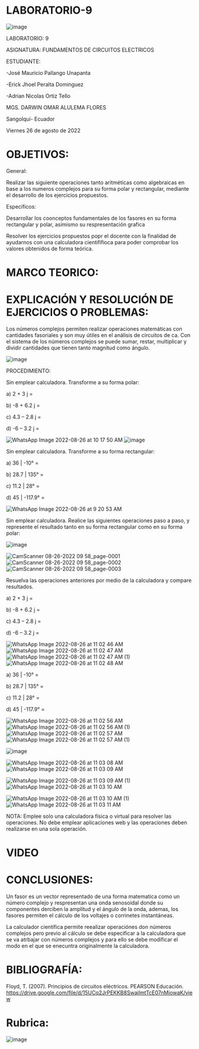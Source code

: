 # LABORATORIO-9

![image](https://user-images.githubusercontent.com/105695077/169195292-caeb0d12-8f66-4f08-bb58-2efffc44ccf5.png)




LABORATORIO: 9



ASIGNATURA: FUNDAMENTOS DE CIRCUITOS ELECTRICOS

ESTUDIANTE: 

-José Mauricio Pallango Unapanta

-Erick Jhoel Peralta Dominguez

-Adrian Nicolas Ortiz Tello 

MGS. DARWIN OMAR ALULEMA FLORES

Sangolquí- Ecuador

Viernes 26 de agosto de 2022

# OBJETIVOS:

General:

Realizar las siguiente operaciones tanto aritméticas como algebraicas en base a los numeros complejos para su forma polar y rectangular, mediante el desarrollo de los ejercicios propuestos.

Especificos:

Desarrollar los coonceptos fundamentales de los fasores en su forma rectangular y polar, asimismo su respresentación grafica

Resolver los ejercicios propuestos popr el docente con la finalidad de ayudarnos con una calculadora cientifífioca para poder comprobar los valores obtenidos de forma teórica.

# MARCO TEORICO:



# EXPLICACIÓN Y RESOLUCIÓN DE EJERCICIOS O PROBLEMAS:

Los números complejos permiten realizar operaciones matemáticas con
cantidades fasoriales y son muy útiles en el análisis de circuitos de ca. Con el sistema de
los números complejos se puede sumar, restar, multiplicar y dividir cantidades que tienen
tanto magnitud como ángulo.

![image](https://user-images.githubusercontent.com/105695077/186900660-2dbc849e-0da3-4d53-bcae-42fcaa4b857a.png)

PROCEDIMIENTO:

Sin emplear calculadora. Transforme a su forma polar:

a) 2 + 3 j =

b) -8 + 6.2 j =

c) 4.3 – 2.8 j =

d) -6 – 3.2 j =

![WhatsApp Image 2022-08-26 at 10 17 50 AM](https://user-images.githubusercontent.com/105695077/186946532-023fe7af-194d-4dab-9cd0-03e954d8c364.jpeg)
![image](https://user-images.githubusercontent.com/105695077/186946709-c87d2a38-ba07-4ce9-b9e8-e9fd29efa360.png)

Sin emplear calculadora. Transforme a su forma rectangular:

a) 36 | -10° =

b) 28.7 | 135° =

c) 11.2 | 28° =

d) 45 | -117.9° =

![WhatsApp Image 2022-08-26 at 9 20 53 AM](https://user-images.githubusercontent.com/105695077/186935337-72a5a979-01b7-4e74-9898-77122d159744.jpeg)


Sin emplear calculadora. Realice las siguientes operaciones paso a paso, y represente el resultado tanto en su forma rectangular como en su forma polar:

![image](https://user-images.githubusercontent.com/105695077/186901308-43e5cc07-0a84-4e25-a663-b0f32fb26797.png)

![CamScanner 08-26-2022 09 58_page-0001](https://user-images.githubusercontent.com/105695077/186935124-7b741180-be44-4a63-92ce-17f8719dcf7a.jpg)
![CamScanner 08-26-2022 09 58_page-0002](https://user-images.githubusercontent.com/105695077/186935176-0101beec-61a0-4782-8dc4-bb3d47401413.jpg)
![CamScanner 08-26-2022 09 58_page-0003](https://user-images.githubusercontent.com/105695077/186935197-c814e87c-5e2a-462d-a9ff-44cb75e4cfd8.jpg)

Resuelva las operaciones anteriores por medio de la calculadora y compare
resultados.

a) 2 + 3 j =

b) -8 + 6.2 j =

c) 4.3 – 2.8 j =

d) -6 – 3.2 j =

![WhatsApp Image 2022-08-26 at 11 02 46 AM](https://user-images.githubusercontent.com/105695077/186946925-86c11e12-059b-43ea-b547-7e79a2c7ba7c.jpeg)
![WhatsApp Image 2022-08-26 at 11 02 47 AM](https://user-images.githubusercontent.com/105695077/186946977-8b328cb1-796e-4f1f-9443-154024e7bde4.jpeg)
![WhatsApp Image 2022-08-26 at 11 02 47 AM (1)](https://user-images.githubusercontent.com/105695077/186947013-6671bf46-de23-44c7-b7be-cf82c01c0598.jpeg)
![WhatsApp Image 2022-08-26 at 11 02 48 AM](https://user-images.githubusercontent.com/105695077/186947054-bc3493c3-c466-49e0-bd24-55b114e1ea75.jpeg)

a) 36 | -10° =

b) 28.7 | 135° =

c) 11.2 | 28° =

d) 45 | -117.9° =

![WhatsApp Image 2022-08-26 at 11 02 56 AM](https://user-images.githubusercontent.com/105695077/186947161-158445f1-faa7-49d3-9c77-9f6880a693c0.jpeg)
![WhatsApp Image 2022-08-26 at 11 02 56 AM (1)](https://user-images.githubusercontent.com/105695077/186947182-43b773e9-46f2-406c-b249-b0f12286899e.jpeg)
![WhatsApp Image 2022-08-26 at 11 02 57 AM](https://user-images.githubusercontent.com/105695077/186947208-2a632efd-e196-4ed1-8a42-d2bbeec66e86.jpeg)
![WhatsApp Image 2022-08-26 at 11 02 57 AM (1)](https://user-images.githubusercontent.com/105695077/186947253-a3e29a79-dc9d-48c7-8423-e660a14562d5.jpeg)

![image](https://user-images.githubusercontent.com/105695077/186901308-43e5cc07-0a84-4e25-a663-b0f32fb26797.png)

![WhatsApp Image 2022-08-26 at 11 03 08 AM](https://user-images.githubusercontent.com/105695077/186947359-42c50ce3-1207-4f84-8f20-b96e39aa3df4.jpeg)
![WhatsApp Image 2022-08-26 at 11 03 09 AM](https://user-images.githubusercontent.com/105695077/186947387-3e9c05f8-08b0-4a00-936d-ac9401a27a8f.jpeg)

![WhatsApp Image 2022-08-26 at 11 03 09 AM (1)](https://user-images.githubusercontent.com/105695077/186947409-c6ed5d59-aae8-46cf-b2b9-4eee7e0a9cb1.jpeg)
![WhatsApp Image 2022-08-26 at 11 03 10 AM](https://user-images.githubusercontent.com/105695077/186947446-0717999e-37f7-4e05-a331-85a4f7016882.jpeg)

![WhatsApp Image 2022-08-26 at 11 03 10 AM (1)](https://user-images.githubusercontent.com/105695077/186947479-96195e9d-bc14-4368-821d-5ef7ab1a58ca.jpeg)
![WhatsApp Image 2022-08-26 at 11 03 11 AM](https://user-images.githubusercontent.com/105695077/186947516-1b28c18f-993a-4701-8b66-1510d646e32a.jpeg)

NOTA: Emplee solo una calculadora física o virtual para resolver las operaciones. No debe emplear aplicaciones web y las operaciones deben realizarse en una sola operación.

# VIDEO

# CONCLUSIONES:

Un fasor es un vector representado de una forma matematica como un número complejo y respresentan una onda senosoidal donde su componentes derciben la amplitud y el ángulo de la onda, ademas, los fasores permiten el cálculo de los voltajes o corrinetes instantáneas.

La calculador cientifica permite reealizar operaciónes don números complejos pero previo al cálculo se debe especificar a la calculadora que se va atrbajar con números complejos y para ello se debe modificar el modo en el que se enecuntra originalmente la calculadora.

# BIBLIOGRAFÍA:

Floyd, T. (2007). Principios de circuitos eléctricos. PEARSON Educación. https://drive.google.com/file/d/15UCq2JrPEKKB8SwajlmtTcE07nMiowaK/view

# Rubrica:

![image](https://user-images.githubusercontent.com/105695077/169549221-6a6d7d81-301f-4ae6-adad-f0a59a65b83e.png)

